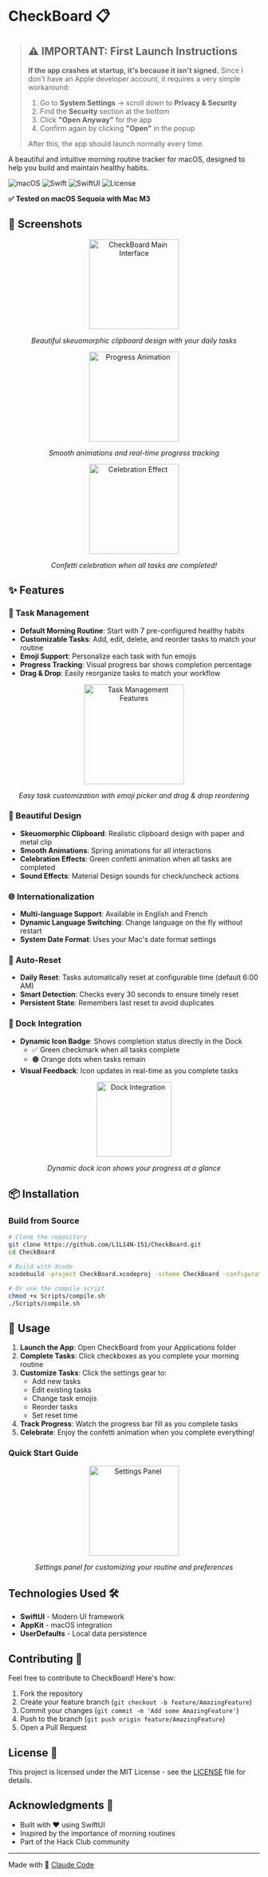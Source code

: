 # CheckBoard 📋

> ## ⚠️ IMPORTANT: First Launch Instructions
> **If the app crashes at startup, it's because it isn't signed.** Since I don't have an Apple developer account, it requires a very simple workaround:
>
> 1. Go to **System Settings** → scroll down to **Privacy & Security**
> 2. Find the **Security** section at the bottom
> 3. Click **"Open Anyway"** for the app
> 4. Confirm again by clicking **"Open"** in the popup
>
> After this, the app should launch normally every time.

A beautiful and intuitive morning routine tracker for macOS, designed to help you build and maintain healthy habits.

![macOS](https://img.shields.io/badge/macOS-11.0%2B-blue)
![Swift](https://img.shields.io/badge/Swift-5.0-orange)
![SwiftUI](https://img.shields.io/badge/SwiftUI-3.0-purple)
![License](https://img.shields.io/badge/license-MIT-green)

**✅ Tested on macOS Sequoia with Mac M3**

## 📸 Screenshots

<div align="center">
  <img src="https://github.com/L1L14N-151/CheckBoard/blob/main/screenshots/Capture%20d'ecran%20globale.png" alt="CheckBoard Main Interface" width="180">
  <p><em>Beautiful skeuomorphic clipboard design with your daily tasks</em></p>
</div>

<div align="center">
  <img src="https://github.com/L1L14N-151/CheckBoard/blob/main/screenshots/cocher%20les%20cases.gif" alt="Progress Animation" width="180">
  <p><em>Smooth animations and real-time progress tracking</em></p>
</div>

<div align="center">
  <img src="https://github.com/L1L14N-151/CheckBoard/blob/main/screenshots/Celebration.gif" alt="Celebration Effect" width="180">
  <p><em>Confetti celebration when all tasks are completed!</em></p>
</div>

## ✨ Features

### 🎯 Task Management
- **Default Morning Routine**: Start with 7 pre-configured healthy habits
- **Customizable Tasks**: Add, edit, delete, and reorder tasks to match your routine
- **Emoji Support**: Personalize each task with fun emojis
- **Progress Tracking**: Visual progress bar shows completion percentage
- **Drag & Drop**: Easily reorganize tasks to match your workflow

<div align="center">
  <img src="https://github.com/L1L14N-151/CheckBoard/blob/main/screenshots/Presentations%20des%20taches%20.gif" alt="Task Management Features" width="200">
  <p><em>Easy task customization with emoji picker and drag & drop reordering</em></p>
</div>

### 🎨 Beautiful Design
- **Skeuomorphic Clipboard**: Realistic clipboard design with paper and metal clip
- **Smooth Animations**: Spring animations for all interactions
- **Celebration Effects**: Green confetti animation when all tasks are completed
- **Sound Effects**: Material Design sounds for check/uncheck actions

### 🌐 Internationalization
- **Multi-language Support**: Available in English and French
- **Dynamic Language Switching**: Change language on the fly without restart
- **System Date Format**: Uses your Mac's date format settings

### 🔄 Auto-Reset
- **Daily Reset**: Tasks automatically reset at configurable time (default 6:00 AM)
- **Smart Detection**: Checks every 30 seconds to ensure timely reset
- **Persistent State**: Remembers last reset to avoid duplicates

### 📱 Dock Integration
- **Dynamic Icon Badge**: Shows completion status directly in the Dock
  - ✅ Green checkmark when all tasks complete
  - 🟠 Orange dots when tasks remain
- **Visual Feedback**: Icon updates in real-time as you complete tasks

<div align="center">
  <img src="https://github.com/L1L14N-151/CheckBoard/blob/main/screenshots/changement%20dans%20le%20dock.gif" alt="Dock Integration" width="150">
  <p><em>Dynamic dock icon shows your progress at a glance</em></p>
</div>

## 📦 Installation

### Build from Source
```bash
# Clone the repository
git clone https://github.com/L1L14N-151/CheckBoard.git
cd CheckBoard

# Build with Xcode
xcodebuild -project CheckBoard.xcodeproj -scheme CheckBoard -configuration Release

# Or use the compile script
chmod +x Scripts/compile.sh
./Scripts/compile.sh
```

## 🚀 Usage

1. **Launch the App**: Open CheckBoard from your Applications folder
2. **Complete Tasks**: Click checkboxes as you complete your morning routine
3. **Customize Tasks**: Click the settings gear to:
   - Add new tasks
   - Edit existing tasks
   - Change task emojis
   - Reorder tasks
   - Set reset time
4. **Track Progress**: Watch the progress bar fill as you complete tasks
5. **Celebrate**: Enjoy the confetti animation when you complete everything!

### Quick Start Guide

<div align="center">
  <img src="https://github.com/L1L14N-151/CheckBoard/blob/main/screenshots/Presentation%20parametres.gif" alt="Settings Panel" width="180">
  <p><em>Settings panel for customizing your routine and preferences</em></p>
</div>

## Technologies Used 🛠️

- **SwiftUI** - Modern UI framework
- **AppKit** - macOS integration
- **UserDefaults** - Local data persistence

## Contributing 🤝

Feel free to contribute to CheckBoard! Here's how:

1. Fork the repository
2. Create your feature branch (`git checkout -b feature/AmazingFeature`)
3. Commit your changes (`git commit -m 'Add some AmazingFeature'`)
4. Push to the branch (`git push origin feature/AmazingFeature`)
5. Open a Pull Request

## License 📄

This project is licensed under the MIT License - see the [LICENSE](LICENSE) file for details.

## Acknowledgments 🙏

- Built with ❤️ using SwiftUI
- Inspired by the importance of morning routines
- Part of the Hack Club community

---

Made with 🤖 [Claude Code](https://claude.ai/code)